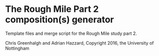 # The Rough Mile Part 2 composition(s) generator

Template files and merge script for the Rough Mile study part 2.

Chris Greenhalgh and Adrian Hazzard, Copyright 2016, the University of Nottingham
